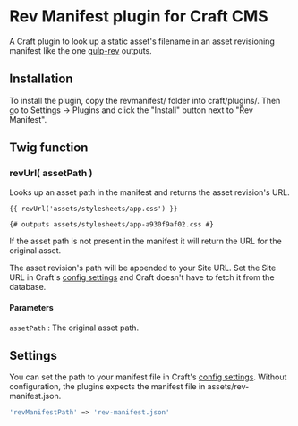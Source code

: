 # Rev Manifest plugin for Craft CMS

A Craft plugin to look up a static asset's filename in an asset revisioning manifest like the one [gulp-rev][1] outputs.

## Installation

To install the plugin, copy the revmanifest/ folder into craft/plugins/. Then go to Settings → Plugins and click the "Install" button next to "Rev Manifest".

## Twig function

### revUrl( assetPath )

Looks up an asset path in the manifest and returns the asset revision's URL.

```twig
{{ revUrl('assets/stylesheets/app.css') }}

{# outputs assets/stylesheets/app-a930f9af02.css #}
```

If the asset path is not present in the manifest it will return the URL for the original asset.

The asset revision's path will be appended to your Site URL. Set the Site URL in Craft's [config settings][2] and Craft doesn't have to fetch it from the database.


#### Parameters

`assetPath`
:   The original asset path.

## Settings

You can set the path to your manifest file in Craft's [config settings][2]. Without configuration, the plugins expects the manifest file in assets/rev-manifest.json.

```php
'revManifestPath' => 'rev-manifest.json'
```


  [1]: https://github.com/sindresorhus/gulp-rev
  [2]: https://craftcms.com/docs/config-settings
